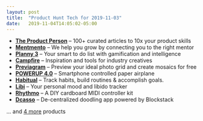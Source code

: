 ```yaml
---
layout: post
title:  "Product Hunt Tech for 2019-11-03"
date:   2019-11-04T14:05:02-05:00
---
```


* **[The Product Person](https://www.producthunt.com/posts/the-product-person?utm_campaign=producthunt-api&utm_medium=api&utm_source=Application%3A+Daily+Digest+RSS+%28ID%3A+3202%29)** – 100+ curated articles to 10x your product skills
* **[Mentmento](https://www.producthunt.com/posts/mentmento?utm_campaign=producthunt-api&utm_medium=api&utm_source=Application%3A+Daily+Digest+RSS+%28ID%3A+3202%29)** – We help you grow by connecting you to the right mentor
* **[Planny 3](https://www.producthunt.com/posts/planny-3?utm_campaign=producthunt-api&utm_medium=api&utm_source=Application%3A+Daily+Digest+RSS+%28ID%3A+3202%29)** – Your smart to do list with gamification and intelligence
* **[Campfire](https://www.producthunt.com/posts/campfire-6?utm_campaign=producthunt-api&utm_medium=api&utm_source=Application%3A+Daily+Digest+RSS+%28ID%3A+3202%29)** – Inspiration and tools for industry creatives
* **[Previagram](https://www.producthunt.com/posts/previagram?utm_campaign=producthunt-api&utm_medium=api&utm_source=Application%3A+Daily+Digest+RSS+%28ID%3A+3202%29)** – Preview your ideal photo grid and create mosaics for free
* **[POWERUP 4.0](https://www.producthunt.com/posts/powerup-4-0?utm_campaign=producthunt-api&utm_medium=api&utm_source=Application%3A+Daily+Digest+RSS+%28ID%3A+3202%29)** – Smartphone controlled paper airplane
* **[Habitual](https://www.producthunt.com/posts/habitual?utm_campaign=producthunt-api&utm_medium=api&utm_source=Application%3A+Daily+Digest+RSS+%28ID%3A+3202%29)** – Track habits, build routines & accomplish goals.
* **[Libi](https://www.producthunt.com/posts/libi?utm_campaign=producthunt-api&utm_medium=api&utm_source=Application%3A+Daily+Digest+RSS+%28ID%3A+3202%29)** – Your personal mood and libido tracker
* **[Rhythmo](https://www.producthunt.com/posts/rhythmo?utm_campaign=producthunt-api&utm_medium=api&utm_source=Application%3A+Daily+Digest+RSS+%28ID%3A+3202%29)** – A DIY cardboard MIDI controller kit
* **[Dcasso](https://www.producthunt.com/posts/dcasso?utm_campaign=producthunt-api&utm_medium=api&utm_source=Application%3A+Daily+Digest+RSS+%28ID%3A+3202%29)** – De-centralized doodling app powered by Blockstack

… and [4 more](https://www.producthunt.com/tech) products